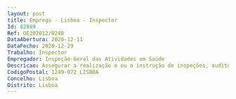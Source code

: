 ```yaml
--- 
layout: post
title: Emprego - Lisboa - Inspector
Id: 82889
Ref: OE202012/0248
DataAbertura: 2020-12-11
DataFecho: 2020-12-29
Trabalho: Inspector
Empregador: Inspeção-Geral das Atividades em Saúde
Descricao: Assegurar a realização e ou a instrução de inspeções, auditorias, fiscalizações, inquéritos, sindicâncias, acompanhamentos, avaliações, processos disciplinares, pareceres e estudo de elevado grau de responsabilidade, autonomia e especialização inerentes à prossecução das atribuições do respetivo serviço inspetivo.
CodigoPostal: 1249-072 LISBOA
Concelho: Lisboa
Distrito: Lisboa
--- 
```


